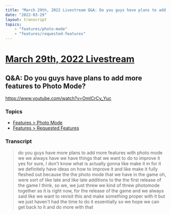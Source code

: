 ```yaml
---
title: "March 29th, 2022 Livestream Q&A: Do you guys have plans to add more features to Photo Mode?"
date: "2022-03-29"
layout: transcript
topics:
    - "features/photo-mode"
    - "features/requested-features"
---
```

# [March 29th, 2022 Livestream](../2022-03-29.md)
## Q&A: Do you guys have plans to add more features to Photo Mode?
https://www.youtube.com/watch?v=OmICrCy_Yuc

### Topics
* [Features > Photo Mode](../topics/features/photo-mode.md)
* [Features > Requested Features](../topics/features/requested-features.md)

### Transcript

> do you guys have more plans to add more features with photo mode we we always have we have things that we want to do to improve it yes for sure, I don't know what is actually gonna like make it in for it we definitely have ideas on how to improve it and like make it fully fleshed out because the the photo mode that we have in the game oh, were sort of like late and like late additions to the the first release of the game I think, so we, we just threw we kind of threw photomode together as it is right now, for the release of the game and we always said like we want to revisit this and make something proper with it but we just haven't had the time to do it essentially so we hope we can get back to it and do more with that
